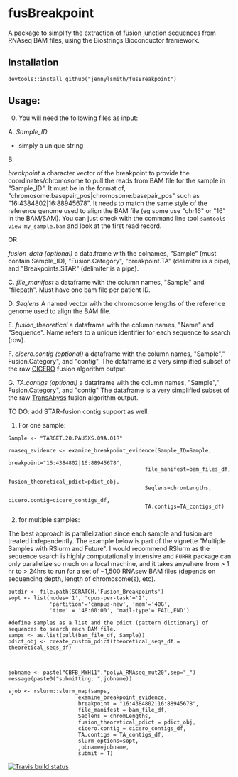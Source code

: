 # fusBreakpoint

A package to simplify the extraction of fusion junction sequences from RNAseq BAM files, using the Biostrings Bioconductor framework. 


## Installation

```
devtools::install_github("jennylsmith/fusBreakpoint")
```

## Usage:

0. You will need the following files as input: 

A. *Sample_ID*
- simply a unique string

B. 

*breakpoint*
a character vector of the breakpoint to provide the coordinates/chromosome to pull the reads from BAM file for the sample in "Sample_ID".
It must be in the format of, "chromosome:basepair_pos|chromosome:basepair_pos" such as "16:4384802|16:88945678". 
It needs to match the same style of the reference genome used to align the BAM file (eg some use "chr16" or "16" in the BAM/SAM). 
You can just check with the command line tool `samtools view my_sample.bam` and look at the first read record.

OR


*fusion_data (optional)*
a data.frame with the colnames, "Sample" (must contain Sample_ID), "Fusion.Category", "breakpoint.TA" (delimiter is a pipe), and 
"Breakpoints.STAR" (delimiter is a pipe). 


C. *file_manifest*
a dataframe with the column names,  "Sample" and "filepath". Must have one bam file per patient ID.

D. *Seqlens*
A named vector with the chromosome lengths of the reference genome used to align the BAM file. 

E. *fusion_theoretical*
a dataframe with the column names, "Name" and "Sequence". Name refers to a unique identifier for each sequence to search (row).

F. *cicero.contig (optional)*
a dataframe with the column names, "Sample"," Fusion.Category", and "contig". 
The dataframe is a very simplified subset of the raw [CICERO](https://github.com/stjude/CICERO) fusion algorithm output. 

G. *TA.contigs (optional)*
a dataframe with the column names, "Sample"," Fusion.Category", and "contig"
The dataframe is a very simplified subset of the raw [TransAbyss](https://github.com/bcgsc/transabyss) fusion algorithm output. 

TO DO: add STAR-fusion contig support as well. 


1. For one sample: 

```
Sample <- "TARGET.20.PAUSXS.09A.01R" 

rnaseq_evidence <- examine_breakpoint_evidence(Sample_ID=Sample,
                                           breakpoint="16:4384802|16:88945678",
                                           file_manifest=bam_files_df,
                                           fusion_theoretical_pdict=pdict_obj,
                                           Seqlens=chromLengths,
                                           cicero.contig=cicero_contigs_df,
                                           TA.contigs=TA_contigs_df)

```


2. for multiple samples: 

The best approach is parallelization since each sample and fusion are treated independently. The example below is part of the vignette "Multiple Samples with RSlurm and Future". I would recommend RSlurm as the sequence search is highly computationally intensive and `FURRR` package can only parallelize so much on a local machine, and it takes anywhere from > 1 hr to > 24hrs to run for a set of ~1,500 RNAsew BAM files (depends on sequencing depth, length of chromosome(s), etc). 


```
outdir <- file.path(SCRATCH,'Fusion_Breakpoints')
sopt <- list(nodes='1', 'cpus-per-task'='2',
             'partition'='campus-new', 'mem'='40G',
             'time' = '48:00:00', 'mail-type'='FAIL,END') 

#define samples as a list and the pdict (pattern dictionary) of sequences to search each BAM file.
samps <- as.list(pull(bam_file_df, Sample))
pdict_obj <- create_custom_pdict(theoretical_seqs_df = theoretical_seqs_df)



jobname <- paste("CBFB_MYH11","polyA_RNAseq_mut20",sep="_")
message(paste0("submitting: ",jobname))

sjob <- rslurm::slurm_map(samps,
                      examine_breakpoint_evidence,
                      breakpoint = "16:4384802|16:88945678",
                      file_manifest = bam_file_df,
                      Seqlens = chromLengths,
                      fusion_theoretical_pdict = pdict_obj,
                      cicero.contig = cicero_contigs_df,
                      TA.contigs = TA_contigs_df,
                      slurm_options=sopt,
                      jobname=jobname,
                      submit = T)

```

[![Travis build status](https://travis-ci.com/jennylsmith/fusBreakpoint.svg?branch=master)](https://travis-ci.com/jennylsmith/fusBreakpoint)
